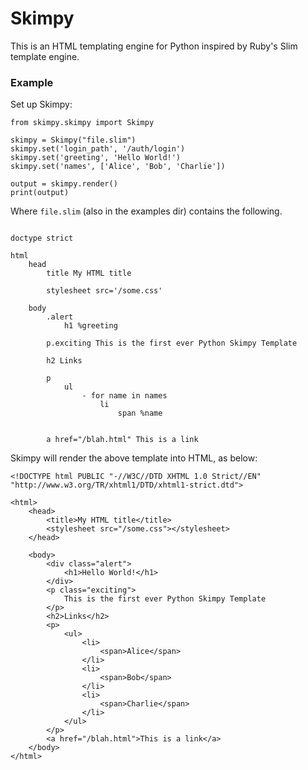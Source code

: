 # Skimpy

This is an HTML templating engine for Python inspired by Ruby's Slim template engine.

### Example

Set up Skimpy:

```
from skimpy.skimpy import Skimpy

skimpy = Skimpy("file.slim")
skimpy.set('login_path', '/auth/login')
skimpy.set('greeting', 'Hello World!')
skimpy.set('names', ['Alice', 'Bob', 'Charlie'])

output = skimpy.render()
print(output)
```

Where `file.slim` (also in the examples dir) contains the following.
```

doctype strict

html
    head
        title My HTML title

        stylesheet src='/some.css'

    body
        .alert
            h1 %greeting

        p.exciting This is the first ever Python Skimpy Template

        h2 Links

        p
            ul
                - for name in names
                    li
                        span %name


        a href="/blah.html" This is a link
```

Skimpy will render the above template into HTML, as below:

```
<!DOCTYPE html PUBLIC "-//W3C//DTD XHTML 1.0 Strict//EN" "http://www.w3.org/TR/xhtml1/DTD/xhtml1-strict.dtd">

<html>
    <head>
        <title>My HTML title</title>
        <stylesheet src="/some.css"></stylesheet>
    </head>

    <body>
        <div class="alert">
            <h1>Hello World!</h1>
        </div>
        <p class="exciting">
            This is the first ever Python Skimpy Template
        </p>
        <h2>Links</h2>
        <p>
            <ul>
                <li>
                    <span>Alice</span>
                </li>
                <li>
                    <span>Bob</span>
                </li>
                <li>
                    <span>Charlie</span>
                </li>
            </ul>
        </p>
        <a href="/blah.html">This is a link</a>
    </body>
</html>
```